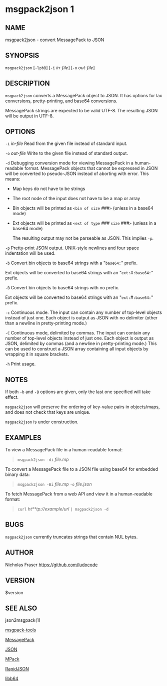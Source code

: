 msgpack2json 1
=======================================

NAME
----

msgpack2json - convert MessagePack to JSON

SYNOPSIS
--------

`msgpack2json` [`-lpbB`] [`-i` *in-file*] [`-o` *out-file*]

DESCRIPTION
-----------

`msgpack2json` converts a MessagePack object to JSON. It has options for lax conversions, pretty-printing, and base64 conversions.

MessagePack strings are expected to be valid UTF-8. The resulting JSON will be output in UTF-8.

OPTIONS
-------

`-i` *in-file*
  Read from the given file instead of standard input.

`-o` *out-file*
  Write to the given file instead of standard output.

`-d`
  Debugging conversion mode for viewing MessagePack in a human-readable format. MessagePack objects that cannot be expressed in JSON will be converted to pseudo-JSON instead of aborting with error. This means:

- Map keys do not have to be strings
- The root node of the input does not have to be a map or array
- Bin objects will be printed as `<bin of size` *###*`>` (unless in a base64 mode)
- Ext objects will be printed as `<ext of type` *###* `size` *###*`>` (unless in a base64 mode)

  The resulting output may not be parseable as JSON. This implies `-p`.

`-p`
  Pretty-print JSON output. UNIX-style newlines and four space indentation will be used.

`-b`
  Convert bin objects to base64 strings with a "`base64:`" prefix.

  Ext objects will be converted to base64 strings with an "`ext:`*#*`:base64:`" prefix.

`-B`
  Convert bin objects to base64 strings with no prefix.

  Ext objects will be converted to base64 strings with an "`ext:`*#*`:base64:`" prefix.

`-c`
  Continuous mode. The input can contain any number of top-level objects instead of just one. Each object is output as JSON with no delimiter (other than a newline in pretty-printing mode.)

`-C`
  Continuous mode, delimited by commas. The input can contain any number of top-level objects instead of just one. Each object is output as JSON, delimited by commas (and a newline in pretty-printing mode.) This can be used to construct a JSON array containing all input objects by wrapping it in square brackets.

`-h`
  Print usage.

NOTES
-----

If both `-b` and `-B` options are given, only the last one specified will take effect.

`msgpack2json` will preserve the ordering of key-value pairs in objects/maps, and does not check that keys are unique.

`msgpack2json` is under construction.

EXAMPLES
--------

To view a MessagePack file in a human-readable format:

> `msgpack2json -di` *file.mp*

To convert a MessagePack file to a JSON file using base64 for embedded binary data:

> `msgpack2json -Bi` *file.mp* `-o` *file.json*

To fetch MessagePack from a web API and view it in a human-readable format:

> `curl` *ht**tp://example/url* `| msgpack2json -d`

BUGS
----

`msgpack2json` currently truncates strings that contain NUL bytes.

AUTHOR
------

Nicholas Fraser <https://github.com/ludocode>

VERSION
-------

$version

SEE ALSO
--------

json2msgpack(1)

[msgpack-tools](https://github.com/ludocode/msgpack-tools)

[MessagePack](http://msgpack.org/)

[JSON](http://json.org/)

[MPack](https://github.com/ludocode/mpack)

[RapidJSON](http://rapidjson.org/)

[libb64](http://libb64.sourceforge.net/)

